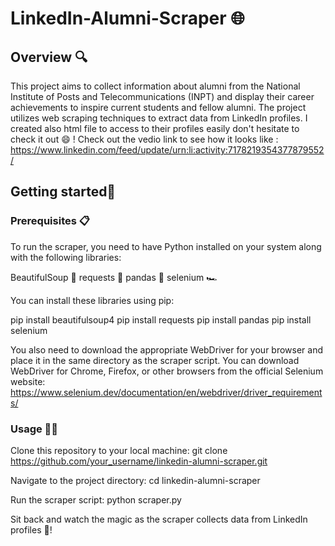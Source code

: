# LinkedIn-Alumni-Scraper 🌐
## Overview 🔍
This project aims to collect information about alumni from the National Institute of Posts and Telecommunications (INPT) and display their career achievements to inspire current students and fellow alumni. The project utilizes web scraping techniques to extract data from LinkedIn profiles.
I created also html file to access to their profiles easily don't hesitate to check it out 😄 !
Check out the vedio link to see how it looks like : https://www.linkedin.com/feed/update/urn:li:activity:7178219354377879552/
## Getting started🚀
### Prerequisites 📋
To run the scraper, you need to have Python installed on your system along with the following libraries:

BeautifulSoup 🥣
requests 📧
pandas 🐼
selenium 🏎️

You can install these libraries using pip:

pip install beautifulsoup4
pip install requests
pip install pandas
pip install selenium

You also need to download the appropriate WebDriver for your browser and place it in the same directory as the scraper script. You can download WebDriver for Chrome, Firefox, or other browsers from the official Selenium website: https://www.selenium.dev/documentation/en/webdriver/driver_requirements/

### Usage 👩‍💻
Clone this repository to your local machine:
git clone https://github.com/your_username/linkedin-alumni-scraper.git

Navigate to the project directory:
cd linkedin-alumni-scraper

Run the scraper script:
python scraper.py

Sit back and watch the magic as the scraper collects data from LinkedIn profiles 🌟!
